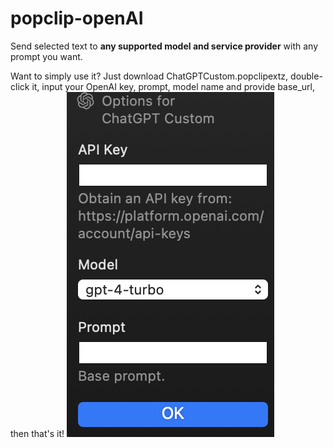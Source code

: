 # popclip-openAI

Send selected text to **any supported model and service provider** with any prompt you want.

Want to simply use it?
Just download ChatGPTCustom.popclipextz, double-click it, input your OpenAI key, prompt, model name and provide base_url, then that's it!
![screenshot](https://github.com/cassight/popclip-openAI/blob/main/screen.png?raw=true)
